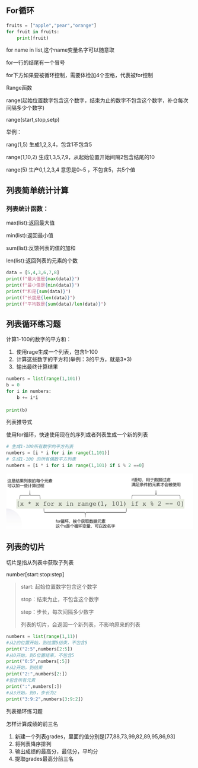 ## For循环



```python
fruits = ["apple","pear","orange"]
for fruit in fruits:
	print(fruit)
```

for name in list,这个name变量名字可以随意取

for一行的结尾有一个冒号

for下方如果要被循环控制，需要体检加4个空格，代表被for控制

Range函数

range(起始位置数字包含这个数字，结束为止的数字不包含这个数字，补仓每次间隔多少个数字)

range(start,stop,setp)

举例：

rang(1,5)  生成1,2,3,4，包含1不包含5

range(1,10,2) 生成1,3,5,7,9，从起始位置开始间隔2包含结尾的10

range(5) 生产0,1,2,3,4 意思是0~5 ，不包含5，共5个值

## 列表简单统计计算

### 列表统计函数：

max(list):返回最大值

min(list):返回最小值

sum(list):反馈列表的值的加和

len(list):返回列表的元素的个数

```python
data = [5,4,3,6,7,8]
print(f"最大值是{max(data)}")
print(f"最小值是{min(data)}")
print(f"和是{sum(data)}")
print(f"长度是{len(data)}")
print(f"平均数是{sum(data)/len(data)}")

```

## 列表循环练习题

计算1-100的数字的平方和：

1. ​	使用rage生成一个列表，包含1-100
2. ​	计算这些数字的平方和(举例：3的平方，就是3*3)
3. ​	输出最终计算结果

```python
numbers = list(range(1,101))
b = 0
for i in numbers:
	b += i*i
	
print(b)

```

列表推导式

使用for循环，快速使用现在的序列或者列表生成一个新的列表

```python
# 生成1-100所有数字的平方列表
numbers = [i * i for i in range(1,101)]
# 生成1-100 的所有偶数平方列表
numbers = [i * i for i in range(1,101) if i % 2 ==0]


```

![image-20250512215753539](.\imgs\列表推导式.png)

## 列表的切片

切片是指从列表中获取子列表

number[start:stop:step]

> start: 起始位置数字包含这个数字
>
> stop：结束为止，不包含这个数字
>
> step：步长，每次间隔多少数字
>
> 列表的切片，会返回一个新列表，不影响原来的列表

```python
numbers = list(range(1,11))
#从2的位置开始，到位置5结束，不包含5
print("2:5",numbers[2:5])
#从0开始，到5位置结束，不包含5
print("0:5",numbers[:5])
#从2开始，到结束
print("2:",numbers[2:])
#包含所有元素
print(":",numbers[:])
#从3开始，到9，步长为2
print("3:9:2",numbers[3:9:2])
```

列表循环练习题

怎样计算成绩的前三名

1. 新建一个列表grades，里面的值分别是[77,88,73,99,82,89,95,86,93]
2. 将列表降序排列
3. 输出成绩的最高分，最低分，平均分
4. 提取grades最高分前三名

